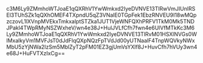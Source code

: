 c3M6Ly9ZMmhoWTJoaE1qQXRhV1YwWmkxd2IyeDVNVE13TlRwVmJIUnlRSEl3TUhSZk1qQXhOMEF4TXpndU5qZ3VNalE0TGpFek1EbzRNVEU9I18wMQpzczovL1lXVnpMVEkxTmkxalptSTZka1JUT1VjeWNFQXhPRFV1TkM0Mk5TNDJPakl4TWpRMyNSZWxheV/wn4e38J+HulJVLfCfh7fwn4e6UlVfMTkKc3M6Ly9ZMmhoWTJoaE1qQXRhV1YwWmkxd2IyeDVNVE13TlRvM01HSXlNVGs0WlMxalkyVm1MVFJsT0dJdFlqQXpNQzFpTVdJd00yUTNaalF4TnpWQVkyNWxMbU5zYjNWa2IzSm5MblZyT2pFM01EZ3gjUmVsYXlf8J+HuvCfh7hVUy3wn4e68J+HuFVTXzIxCg==